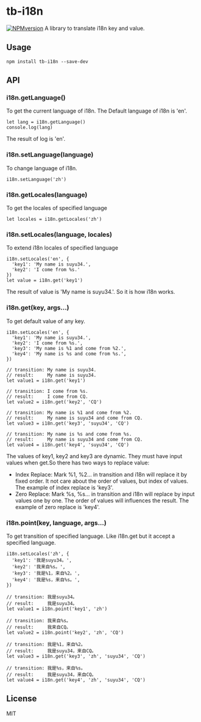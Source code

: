 # tb-i18n
[![NPMversion](https://img.shields.io/npm/v/tb-i18n.svg?style=flat-square)](https://www.npmjs.com/package/tb-i18n)
A library to translate i18n key and value.

## Usage
`npm install tb-i18n --save-dev`

## API
### i18n.getLanguage()
To get the current language of i18n.
The Default language of i18n is 'en'.
```
let lang = i18n.getLanguage()
console.log(lang)
```
The result of log is 'en'.


### i18n.setLanguage(language)
To change language of i18n.
```
i18n.setLanguage('zh')
```


### i18n.getLocales(language)
To get the locales of specified language
```
let locales = i18n.getLocales('zh')
```


### i18n.setLocales(language, locales)
To extend i18n locales of specified language
```
i18n.setLocales('en', {
  'key1': 'My name is suyu34.',
  'key2': 'I come from %s.'
})
let value = i18n.get('key1')
```
The result of value is 'My name is suyu34.'. So it is how i18n works.


### i18n.get(key, args...)
To get default value of any key.
```
i18n.setLocales('en', {
  'key1': 'My name is suyu34.',
  'key2': 'I come from %s.',
  'key3': 'My name is %1 and come from %2.',
  'key4': 'My name is %s and come from %s.',
})

// transition: My name is suyu34.
// result:     My name is suyu34.
let value1 = i18n.get('key1')

// transition: I come from %s.
// result:     I come from CQ.
let value2 = i18n.get('key2', 'CQ')

// transition: My name is %1 and come from %2.
// result:     My name is suyu34 and come from CQ.
let value3 = i18n.get('key3', 'suyu34', 'CQ')

// transition: My name is %s and come from %s.
// result:     My name is suyu34 and come from CQ.
let value4 = i18n.get('key4', 'suyu34', 'CQ')
```
The values of key1, key2 and key3 are dynamic. They must have input values when get.So there has two ways to replace value:
- Index Replace: Mark %1, %2... in transition and i18n will replace it by fixed order. It not care about the order of values, but index of values. The example of index replace is 'key3'.
- Zero Replace: Mark %s, %s... in transition and i18n will replace by input values one by one. The order of values will influences the result. The example of zero replace is 'key4'.


### i18n.point(key, language, args...)
To get transition of specified language. Like i18n.get but it accept a specified language.
```
i18n.setLocales('zh', {
  'key1': '我是suyu34。',
  'key2': '我来自%s。',
  'key3': '我是%1，来自%2。',
  'key4': '我是%s，来自%s。',
})

// transition: 我是suyu34。
// result:     我是suyu34。
let value1 = i18n.point('key1', 'zh')

// transition: 我来自%s。
// result:     我来自CQ。
let value2 = i18n.point('key2', 'zh', 'CQ')

// transition: 我是%1，来自%2。
// result:     我是suyu34，来自CQ。
let value3 = i18n.get('key3', 'zh', 'suyu34', 'CQ')

// transition: 我是%s，来自%s。
// result:     我是suyu34，来自CQ。
let value4 = i18n.get('key4', 'zh', 'suyu34', 'CQ')
```

## License
MIT
